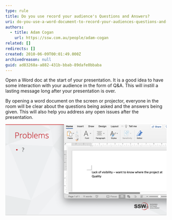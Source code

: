 ```yaml
---
type: rule
title: Do you use record your audience's Questions and Answers?
uri: do-you-use-a-word-document-to-record-your-audiences-questions-and-answers
authors: 
  - title: Adam Cogan
    url: https://ssw.com.au/people/adam-cogan
related: []
redirects: []
created: 2010-06-09T00:01:49.000Z
archivedreason: null
guid: ad83268a-a882-431b-bbab-89dafe0bbaba
---
```

Open a Word doc at the start of your presentation. It is a good idea to have some interaction with your audience in the form of Q&A. This will instill a lasting message long after your presentation is over.

<!--endintro-->

By opening a word document on the screen or projector, everyone in the room will be clear about the questions being asked and the answers being given. This will also help you address any open issues after the presentation.

![Figure: A nice presenting technique is to write any questions and answers from your audience (live on stage)](/rules/do-you-use-a-word-document-to-record-your-audiences-questions-and-answers/goodqa.png)

